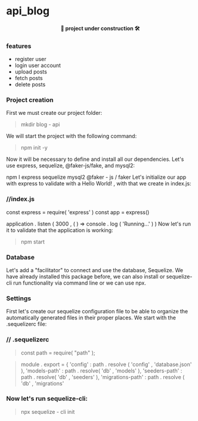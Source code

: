 # api_blog

<h4 align= 'center'>
    🧱 project under construction 🛠️</h4>

### features

- register user
- login user account
- upload posts
- fetch posts
- delete posts

### Project creation

First we must create our project folder:

> mkdir blog - api

We will start the project with the following command:

> npm init -y

Now it will be necessary to define and install all our dependencies. Let's use express, sequelize, @faker-js/fake, and mysql2:

npm I express sequelize mysql2 @faker - js / faker
Let's initialize our app with express to validate with a Hello World! , with that we create in index.js:

### //index.js

const express = require( 'express' )
const app = express()

application . listen ( 3000 , ( ) => console . log ( 'Running...' ) )
Now let's run it to validate that the application is working:

> npm start

### Database

Let's add a "facilitator" to connect and use the database, Sequelize. We have already installed this package before, we can also install or sequelize-cli run functionality via command line or we can use npx.

### Settings

First let's create our sequelize configuration file to be able to organize the automatically generated files in their proper places. We start with the .sequelizerc file:

### // .sequelizerc

> const path = require( "path" );

> module . export = {
> 'config' : path . resolve ( 'config' , 'database.json' ),
> 'models-path' : path . resolve( 'db' , 'models' ),
> 'seeders-path' : path . resolve( 'db' , 'seeders' ),
> 'migrations-path' : path . resolve ( 'db' , 'migrations'

### Now let's run sequelize-cli:

> npx sequelize - cli init
